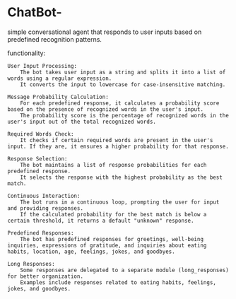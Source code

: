 # ChatBot-
simple conversational agent that responds to user inputs based on predefined recognition patterns. 




functionality:

    User Input Processing:
        The bot takes user input as a string and splits it into a list of words using a regular expression.
        It converts the input to lowercase for case-insensitive matching.

    Message Probability Calculation:
        For each predefined response, it calculates a probability score based on the presence of recognized words in the user's input.
        The probability score is the percentage of recognized words in the user's input out of the total recognized words.

    Required Words Check:
        It checks if certain required words are present in the user's input. If they are, it ensures a higher probability for that response.

    Response Selection:
        The bot maintains a list of response probabilities for each predefined response.
        It selects the response with the highest probability as the best match.

    Continuous Interaction:
        The bot runs in a continuous loop, prompting the user for input and providing responses.
        If the calculated probability for the best match is below a certain threshold, it returns a default "unknown" response.

    Predefined Responses:
        The bot has predefined responses for greetings, well-being inquiries, expressions of gratitude, and inquiries about eating habits, location, age, feelings, jokes, and goodbyes.

    Long Responses:
        Some responses are delegated to a separate module (long_responses) for better organization.
        Examples include responses related to eating habits, feelings, jokes, and goodbyes.
